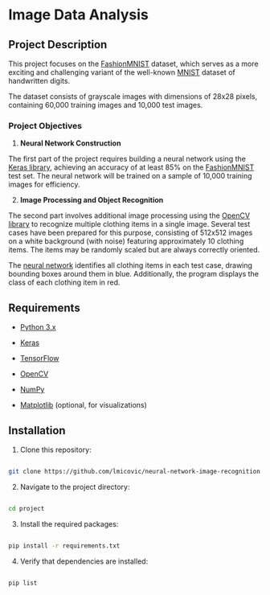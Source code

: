 
# Image Data Analysis
## Project Description

This project focuses on the [FashionMNIST](https://www.kaggle.com/datasets/zalando-research/fashionmnist) dataset, which serves as a more exciting and challenging variant of the well-known [MNIST](https://en.wikipedia.org/wiki/MNIST_database) dataset of handwritten digits.

The dataset consists of grayscale images with dimensions of 28x28 pixels, containing 60,000 training images and 10,000 test images.


### Project Objectives

 1. **Neural Network Construction**

The first part of the project requires building a neural network using the [Keras library](https://keras.io/), achieving an accuracy of at least 85% on the [FashionMNIST](https://www.kaggle.com/datasets/zalando-research/fashionmnist)  test set. The neural network will be trained on a sample of 10,000 training images for efficiency.

  

2. **Image Processing and Object Recognition**

The second part involves additional image processing using the [OpenCV library](https://opencv.org/) to recognize multiple clothing items in a single image. Several test cases have been prepared for this purpose, consisting of 512x512 images on a white background (with noise) featuring approximately 10 clothing items. The items may be randomly scaled but are always correctly oriented.

The [neural network](https://en.wikipedia.org/wiki/Neural_network_%28machine_learning%29) identifies all clothing items in each test case, drawing bounding boxes around them in blue. Additionally, the program displays the class of each clothing item in red.

  

## Requirements

  

- [Python 3.x](https://www.python.org/downloads/)

- [Keras](https://keras.io/)

- [TensorFlow](https://www.tensorflow.org/)

- [OpenCV](https://opencv.org/)

- [NumPy](https://numpy.org/)

- [Matplotlib](https://matplotlib.org/) (optional, for visualizations)

  

## Installation

  

1. Clone this repository:

```bash

git clone https://github.com/lmicovic/neural-network-image-recognition.git

```

  

2. Navigate to the project directory:

```bash

cd project

```

  

3. Install the required packages:

```bash

pip install -r requirements.txt

```

4. Verify that dependencies are installed:

```bash

pip list

```
